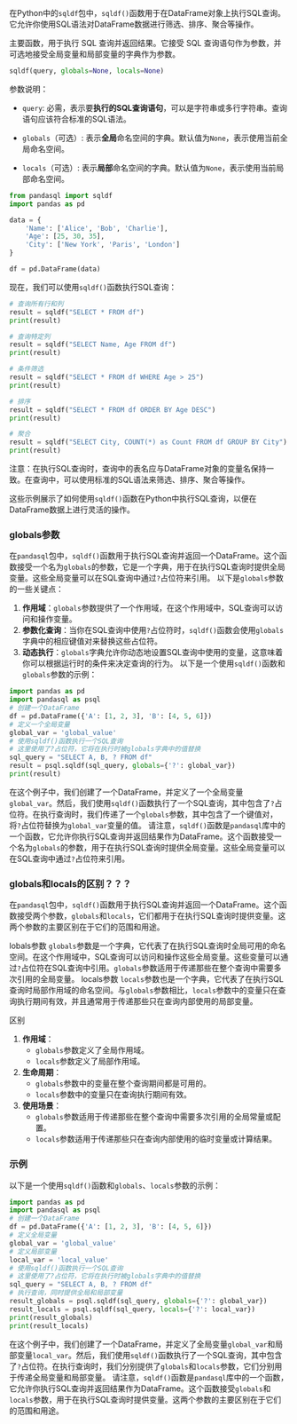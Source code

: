 在Python中的`sqldf`包中，`sqldf()`函数用于在DataFrame对象上执行SQL查询。它允许你使用SQL语法对DataFrame数据进行筛选、排序、聚合等操作。

主要函数，用于执行 SQL 查询并返回结果。它接受 SQL 查询语句作为参数，并可选地接受全局变量和局部变量的字典作为参数。

```python
sqldf(query, globals=None, locals=None)
```
参数说明：
- `query`: 必需，表示要**执行的SQL查询语句**，可以是字符串或多行字符串。查询语句应该符合标准的SQL语法。

- `globals`（可选）: 表示**全局**命名空间的字典。默认值为`None`，表示使用当前全局命名空间。

- `locals`（可选）: 表示**局部**命名空间的字典。默认值为`None`，表示使用当前局部命名空间。

```python
from pandasql import sqldf
import pandas as pd

data = {
    'Name': ['Alice', 'Bob', 'Charlie'],
    'Age': [25, 30, 35],
    'City': ['New York', 'Paris', 'London']
}

df = pd.DataFrame(data)
```

现在，我们可以使用`sqldf()`函数执行SQL查询：
```python
# 查询所有行和列
result = sqldf("SELECT * FROM df")
print(result)

# 查询特定列
result = sqldf("SELECT Name, Age FROM df")
print(result)

# 条件筛选
result = sqldf("SELECT * FROM df WHERE Age > 25")
print(result)

# 排序
result = sqldf("SELECT * FROM df ORDER BY Age DESC")
print(result)

# 聚合
result = sqldf("SELECT City, COUNT(*) as Count FROM df GROUP BY City")
print(result)
```

注意：在执行SQL查询时，查询中的表名应与DataFrame对象的变量名保持一致。在查询中，可以使用标准的SQL语法来筛选、排序、聚合等操作。

这些示例展示了如何使用`sqldf()`函数在Python中执行SQL查询，以便在DataFrame数据上进行灵活的操作。

### globals参数
在`pandasql`包中，`sqldf()`函数用于执行SQL查询并返回一个DataFrame。这个函数接受一个名为`globals`的参数，它是一个字典，用于在执行SQL查询时提供全局变量。这些全局变量可以在SQL查询中通过`?`占位符来引用。
以下是`globals`参数的一些关键点：
1. **作用域**：`globals`参数提供了一个作用域，在这个作用域中，SQL查询可以访问和操作变量。
2. **参数化查询**：当你在SQL查询中使用`?`占位符时，`sqldf()`函数会使用`globals`字典中的相应键值对来替换这些占位符。
3. **动态执行**：`globals`字典允许你动态地设置SQL查询中使用的变量，这意味着你可以根据运行时的条件来决定查询的行为。
以下是一个使用`sqldf()`函数和`globals`参数的示例：
```python
import pandas as pd
import pandasql as psql
# 创建一个DataFrame
df = pd.DataFrame({'A': [1, 2, 3], 'B': [4, 5, 6]})
# 定义一个全局变量
global_var = 'global_value'
# 使用sqldf()函数执行一个SQL查询
# 这里使用了?占位符，它将在执行时被globals字典中的值替换
sql_query = "SELECT A, B, ? FROM df"
result = psql.sqldf(sql_query, globals={'?': global_var})
print(result)
```
在这个例子中，我们创建了一个DataFrame，并定义了一个全局变量`global_var`。然后，我们使用`sqldf()`函数执行了一个SQL查询，其中包含了`?`占位符。在执行查询时，我们传递了一个`globals`参数，其中包含了一个键值对，将`?`占位符替换为`global_var`变量的值。
请注意，`sqldf()`函数是`pandasql`库中的一个函数，它允许你执行SQL查询并返回结果作为DataFrame。这个函数接受一个名为`globals`的参数，用于在执行SQL查询时提供全局变量。这些全局变量可以在SQL查询中通过`?`占位符来引用。


### globals和locals的区别？？？
在`pandasql`包中，`sqldf()`函数用于执行SQL查询并返回一个DataFrame。这个函数接受两个参数，`globals`和`locals`，它们都用于在执行SQL查询时提供变量。这两个参数的主要区别在于它们的范围和用途。

 lobals参数
`globals`参数是一个字典，它代表了在执行SQL查询时全局可用的命名空间。在这个作用域中，SQL查询可以访问和操作这些全局变量。这些变量可以通过`?`占位符在SQL查询中引用。`globals`参数适用于传递那些在整个查询中需要多次引用的全局变量。
locals参数
`locals`参数也是一个字典，它代表了在执行SQL查询时局部作用域的命名空间。与`globals`参数相比，`locals`参数中的变量只在查询执行期间有效，并且通常用于传递那些只在查询内部使用的局部变量。

区别
1. **作用域**：
   - `globals`参数定义了全局作用域。
   - `locals`参数定义了局部作用域。
2. **生命周期**：
   - `globals`参数中的变量在整个查询期间都是可用的。
   - `locals`参数中的变量只在查询执行期间有效。
3. **使用场景**：
   - `globals`参数适用于传递那些在整个查询中需要多次引用的全局常量或配置。
   - `locals`参数适用于传递那些只在查询内部使用的临时变量或计算结果。
### 示例
以下是一个使用`sqldf()`函数和`globals`、`locals`参数的示例：
```python
import pandas as pd
import pandasql as psql
# 创建一个DataFrame
df = pd.DataFrame({'A': [1, 2, 3], 'B': [4, 5, 6]})
# 定义全局变量
global_var = 'global_value'
# 定义局部变量
local_var = 'local_value'
# 使用sqldf()函数执行一个SQL查询
# 这里使用了?占位符，它将在执行时被globals字典中的值替换
sql_query = "SELECT A, B, ? FROM df"
# 执行查询，同时提供全局和局部变量
result_globals = psql.sqldf(sql_query, globals={'?': global_var})
result_locals = psql.sqldf(sql_query, locals={'?': local_var})
print(result_globals)
print(result_locals)
```
在这个例子中，我们创建了一个DataFrame，并定义了全局变量`global_var`和局部变量`local_var`。然后，我们使用`sqldf()`函数执行了一个SQL查询，其中包含了`?`占位符。在执行查询时，我们分别提供了`globals`和`locals`参数，它们分别用于传递全局变量和局部变量。
请注意，`sqldf()`函数是`pandasql`库中的一个函数，它允许你执行SQL查询并返回结果作为DataFrame。这个函数接受`globals`和`locals`参数，用于在执行SQL查询时提供变量。这两个参数的主要区别在于它们的范围和用途。
